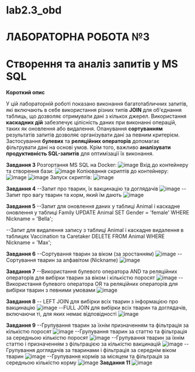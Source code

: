 # lab2.3_obd
# ЛАБОРАТОРНА РОБОТА №3
# Створення та аналіз запитів у MS SQL
**Короткий опис**

У цій лабораторній роботі показано виконання багатотабличних запитів, які включають в себе використання різних типів **JOIN** для об'єднання таблиць, що дозволяє отримувати дані з кількох джерел. 
Використання **каскадних дій** забезпечує цілісність даних при виконанні операцій, таких як оновлення або видалення. Опанування **сортуванням** результатів 
запитів дозволяє організувати дані за певним критерієм. Застосування **булевих** та **реляційних операторів** допомагає фільтрувати дані на основі умов. Крім того, 
важливо **аналізувати продуктивність SQL-запитів** для оптимізації їх виконання.

**Завдання 3**
Розгортання MS SQL на Docker:
![image](https://github.com/user-attachments/assets/40cb6454-31ff-42f7-b9ca-2c715fd7cafa)
Вхід до контейнеру та створення бази:
![image](https://github.com/user-attachments/assets/3bc93d82-612e-4710-93d6-95b007653975)
Копіювання скриптів до контейнеру:
![image](https://github.com/user-attachments/assets/57fa097a-ac30-431c-8654-c5405d59cb64)
![image](https://github.com/user-attachments/assets/057174bd-e880-4463-8de3-67ed2f96a584)
Запуск скриптів:
![image](https://github.com/user-attachments/assets/c02152d6-035e-4a95-8fcd-265fbae25091)

**Завдання 4**
--Запит про тварин, їх вакцинацію та доглядачів
![image](https://github.com/user-attachments/assets/f3beea55-6a13-4c29-9629-6c39526744ee)
--Запит про вагу тварин та корм, який їм дають
![image](https://github.com/user-attachments/assets/862f4ab1-2b3d-483b-8ef6-076d03bc825c)

**Завдання 5**
--Запит для оновлення даних у таблиці Animal і каскадне оновлення у таблиці Family
UPDATE Animal
SET Gender = 'female'
WHERE Nickname = 'Bella';

--Запит для видалення запису з таблиці Animal і каскадне видалення в таблицях Vaccination та Caretaker
DELETE FROM Animal
WHERE Nickname = 'Max';

**Завдання 6**
--Сортування тварин за віком (за зростанням)
![image](https://github.com/user-attachments/assets/667c2113-72e0-402a-b803-73b877ae25b3)
--Сортування тварин за алфавітом (Nickname)
![image](https://github.com/user-attachments/assets/3ca94b4a-4bca-4e73-8281-2571b06c96d5)

**Завдання 7**
--Використання булевого оператора AND та реляційних операторів для вибірки тварин за віком і кількістю поросят
![image](https://github.com/user-attachments/assets/5e5a2e3c-d097-4a4d-a907-a5a3217d1be6)
--Використання булевого оператора OR та реляційних операторів для вибірки тварин з певними умовами
![image](https://github.com/user-attachments/assets/994dca0c-ee94-4915-9b1f-290e1cfeb524)

**Завдання 8**
-- LEFT JOIN для вибірки всіх тварин з інформацією про вакцинацію
![image](https://github.com/user-attachments/assets/8867a0d4-056b-48fc-a040-12cf07951cef)
--FULL JOIN для вибірки всіх тварин та доглядачів, включаючи ті, для яких немає відповідності
![image](https://github.com/user-attachments/assets/7dce67bc-3706-4b5c-a4f4-9fe8ac4df976)

**Завдання 9**
--Групування тварин за їхнім призначенням та фільтрація за кількістю поросят
![image](https://github.com/user-attachments/assets/8d39fe6d-f9e6-4721-95d3-a03d8208eb39)
--Групування тварин за статтю та фільтрація за середньою кількістю поросят
![image](https://github.com/user-attachments/assets/069f2f27-4f6e-4170-a416-f567da9e4827)
--Групування тварин за їхнім статтю і призначенням з фільтрацією за кількістю вакцинацій
![image](https://github.com/user-attachments/assets/a4d380bd-4850-40bb-9467-20d43661bfdb)
--Групування доглядачів за тваринами і фільтрація за середнім віком тварин
![image](https://github.com/user-attachments/assets/dc7bd9b4-6564-47ce-a29e-163fc175917e)
--Групування кормів за місяцем та фільтрація за середньою кількістю корму
![image](https://github.com/user-attachments/assets/3fcf4fdd-de39-4a94-b2a5-67fe7d93616e)
**Завдання 11**
![image](https://github.com/user-attachments/assets/9405ba18-d38c-40b4-bb8f-9d01ee2bcb32)

